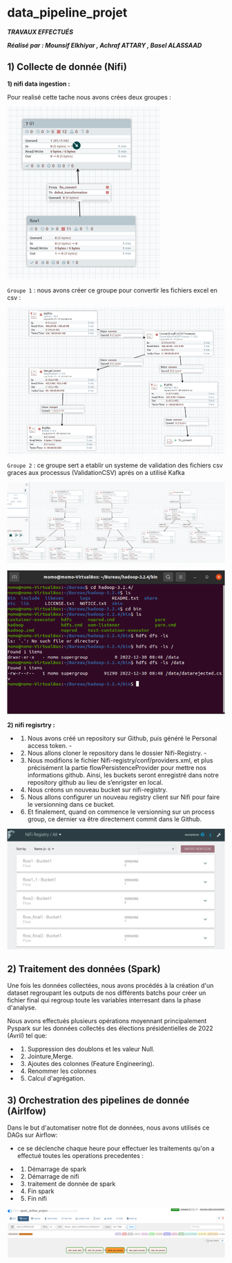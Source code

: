 # data_pipeline_projet

***TRAVAUX EFFECTUÉS***

***Réalisé par : Mounsif Elkhiyar , Achraf ATTARY , Basel ALASSAAD***

## 1) Collecte de donnée (Nifi)

**1) nifi data ingestion :**


Pour realisé cette tache nous avons crées deux groupes :

![enter image description here](https://github.com/MonDataa/data_pipeline_projet/blob/master/nifi/nifi_group.PNG)

`Groupe 1` : nous avons créer ce groupe pour convertir les fichiers excel en csv :

![enter image description here](https://github.com/MonDataa/data_pipeline_projet/blob/master/nifi/nifi_flow1.PNG)

`Groupe 2` : ce groupe sert a etablir un systeme de validation des fichiers csv graces aux processus (ValidationCSV) aprés on a utilisé Kafka 

![enter image description here](https://github.com/MonDataa/data_pipeline_projet/blob/master/nifi/nifi_flow2.PNG)

![enter image description here](https://github.com/MonDataa/data_pipeline_projet/blob/master/nifi/resultat_hdfs.PNG)

**2) nifi regisrtry :**
- 1) Nous avons créé un repository sur Github, puis généré le Personal access token. - 
- 2) Nous allons cloner le repository dans le dossier Nifi-Registry. - 
- 3) Nous modifions le fichier Nifi-registry/conf/providers.xml, et plus précisément la partie flowPersistenceProvider pour mettre nos informations github. Ainsi, les buckets seront enregistré dans notre repository github au lieu de s’enrigster en local. 
- 4) Nous créons un nouveau bucket sur nifi-registry. 
- 5) Nous allons configurer un nouveau registry client sur Nifi pour faire le versionning dans ce bucket. 
- 6) Et finalement, quand on commence le versionning sur un process group, ce dernier va être directement commit dans le Github.

![enter image description here](https://github.com/MonDataa/data_pipeline_projet/blob/master/nifi/nifi_registry_flow.PNG)

## 2) Traitement des données (Spark)
Une fois les données collectées, nous avons procédés à la création d'un dataset regroupant les outputs de nos différents batchs pour créer un fichier final qui regroup toute les variables interresant dans la phase d'analyse.

Nous avons effectués plusieurs opérations moyennant principalement Pyspark sur les données collectés des élections présidentielles de 2022 (Avril) tel que:

- 1) Suppression des doublons et les valeur Null.
- 2) Jointure,Merge.
- 3) Ajoutes des colonnes (Feature Engineering).
- 4) Renommer les colonnes
- 5) Calcul d'agrégation.

## 3) Orchestration des pipelines de donnée (Airlfow)

Dans le but d'automatiser notre flot de données, nous avons utilisés ce DAGs sur Airflow:

- ce se déclenche chaque heure pour effectuer les traitements qu'on a effectué toutes les operations precedentes :

- 1) Démarrage de spark
- 2) Démarrage de nifi
- 3) traitement de donnée de spark
- 4) Fin spark
- 5) Fin nifi

![enter image description here](https://github.com/MonDataa/data_pipeline_projet/blob/master/airflow/airflow_dag.PNG)
